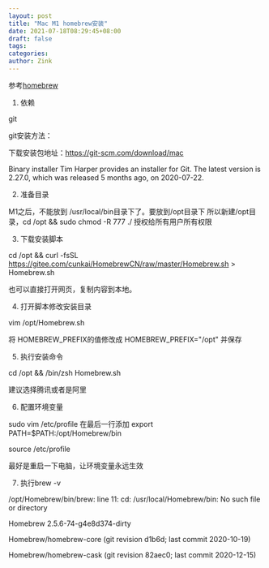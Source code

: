 ```yaml
---
layout: post
title: "Mac M1 homebrew安装"
date: 2021-07-18T08:29:45+08:00
draft: false
tags: 
categories:
author: Zink
---
```


参考[homebrew](https://blog.csdn.net/tanshizhen119/article/details/111244245)

1. 依赖

git

git安装方法：

下载安装包地址：https://git-scm.com/download/mac

Binary installer
Tim Harper provides an installer for Git. The latest version is 2.27.0, which was released 5 months ago, on 2020-07-22.



2. 准备目录

M1之后，不能放到 /usr/local/bin目录下了。要放到/opt目录下 所以新建/opt目录，cd /opt && sudo chmod -R 777 ./  授权给所有用户所有权限



3. 下载安装脚本

cd /opt && curl -fsSL https://gitee.com/cunkai/HomebrewCN/raw/master/Homebrew.sh > Homebrew.sh

也可以直接打开网页，复制内容到本地。

4. 打开脚本修改安装目录

vim /opt/Homebrew.sh

将 HOMEBREW_PREFIX的值修改成 HOMEBREW_PREFIX="/opt" 并保存

5. 执行安装命令

cd /opt && /bin/zsh Homebrew.sh

建议选择腾讯或者是阿里

6. 配置环境变量

sudo vim /etc/profile 在最后一行添加 export PATH=$PATH:/opt/Homebrew/bin

source /etc/profile

最好是重启一下电脑，让环境变量永远生效

7. 执行brew -v

/opt/Homebrew/bin/brew: line 11: cd: /usr/local/Homebrew/bin: No such file or directory

Homebrew 2.5.6-74-g4e8d374-dirty

Homebrew/homebrew-core (git revision d1b6d; last commit 2020-10-19)

Homebrew/homebrew-cask (git revision 82aec0; last commit 2020-12-15)

